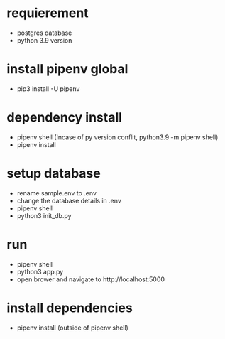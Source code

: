 # requierement
- postgres database
- python 3.9 version

# install pipenv global
- pip3 install -U pipenv

# dependency install
- pipenv shell (Incase of py version conflit, python3.9 -m pipenv shell)
- pipenv install

# setup database
- rename sample.env to .env
- change the database details in .env
- pipenv shell
- python3 init_db.py

# run
- pipenv shell
- python3 app.py
- open brower and navigate to http://localhost:5000

# install dependencies
- pipenv install <package> (outside of pipenv shell)
